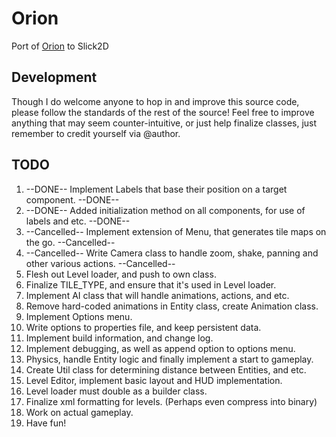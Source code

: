 Orion
=====

Port of [Orion](http://sk83rsplace.com/Orion/orion.jar "Orion Prototype") to Slick2D

Development
-------
Though I do welcome anyone to hop in and improve this source code, please follow the standards of the rest of the source!
Feel free to improve anything that may seem counter-intuitive, or just help finalize classes, just remember to credit yourself via @author.

TODO
-------

1. --DONE-- Implement Labels that base their position on a target component. --DONE--
2. --DONE-- Added initialization method on all components, for use of labels and etc. --DONE--
3. --Cancelled-- Implement extension of Menu, that generates tile maps on the go. --Cancelled--
4. --Cancelled-- Write Camera class to handle zoom, shake, panning and other various actions. --Cancelled--
5. Flesh out Level loader, and push to own class.
6. Finalize TILE_TYPE, and ensure that it's used in Level loader.
7. Implement AI class that will handle animations, actions, and etc.
8. Remove hard-coded animations in Entity class, create Animation class.
9. Implement Options menu.
10. Write options to properties file, and keep persistent data.
11. Implement build information, and change log.
12. Implement debugging, as well as append option to options menu.
13. Physics, handle Entity logic and finally implement a start to gameplay.
14. Create Util class for determining distance between Entities, and etc.
15. Level Editor, implement basic layout and HUD implementation.
16. Level loader must double as a builder class.
17. Finalize xml formatting for levels. (Perhaps even compress into binary)
18. Work on actual gameplay.
19. Have fun!
